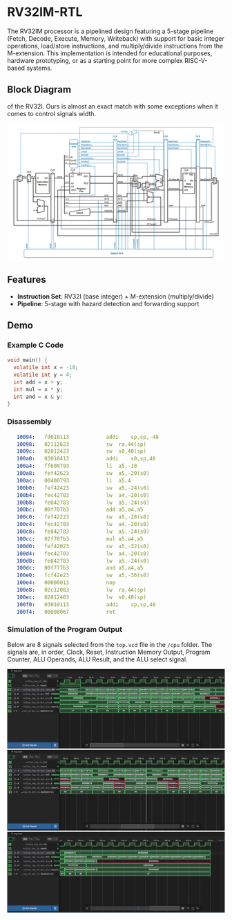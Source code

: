 # RV32IM-RTL

The RV32IM processor is a pipelined design featuring a 5-stage pipeline (Fetch, Decode, Execute, Memory, Writeback) with support for basic integer operations, load/store instructions, and multiply/divide instructions from the M-extension. This implementation is intended for educational purposes, hardware prototyping, or as a starting point for more complex RISC-V-based systems.

## Block Diagram
of the RV32I. Ours is almost an exact match with some exceptions when it comes to control signals width. 

![RV32I Block Diagram](Assets/Processor_Diagram.png)



## Features

- **Instruction Set**: RV32I (base integer) + M-extension (multiply/divide)
- **Pipeline**: 5-stage with hazard detection and forwarding support


## Demo

### Example C Code

```c
void main() {
  volatile int x = -10;
  volatile int y = 4;
  int add = x + y;
  int mul = x * y;
  int and = x & y:
}
```

### Disassembly 
```yaml
   10094:	fd010113          	addi	sp,sp,-48
   10098:	02112623          	sw	ra,44(sp)
   1009c:	02812423          	sw	s0,40(sp)
   100a0:	03010413          	addi	s0,sp,48
   100a4:	ff600793          	li	a5,-10
   100a8:	fef42623          	sw	a5,-20(s0)
   100ac:	00400793          	li	a5,4
   100b0:	fef42423          	sw	a5,-24(s0)
   100b4:	fec42703          	lw	a4,-20(s0)
   100b8:	fe842783          	lw	a5,-24(s0)
   100bc:	00f707b3          	add	a5,a4,a5
   100c0:	fef42223          	sw	a5,-28(s0)
   100c4:	fec42703          	lw	a4,-20(s0)
   100c8:	fe842783          	lw	a5,-24(s0)
   100cc:	02f707b3          	mul	a5,a4,a5
   100d0:	fef42023          	sw	a5,-32(s0)
   100d4:	fec42703          	lw	a4,-20(s0)
   100d8:	fe842783          	lw	a5,-24(s0)
   100dc:	00f777b3          	and	a5,a4,a5
   100e0:	fcf42e23          	sw	a5,-36(s0)
   100e4:	00000013          	nop
   100e8:	02c12083          	lw	ra,44(sp)
   100ec:	02812403          	lw	s0,40(sp)
   100f0:	03010113          	addi	sp,sp,48
   100f4:	00008067          	ret
```

### Simulation of the Program Output

Below are 8 signals selected from the `top.vcd` file in the `/cpu` folder. The signals are, in order, Clock, Reset, Instruction Memory Output, Program Counter, ALU Operands, ALU Result, and the ALU select signal. 

![First Part of Sim](Assets/1.png)
![Second Part of Sim](Assets/2.png)
![Third Part of Sim](Assets/3.png)
